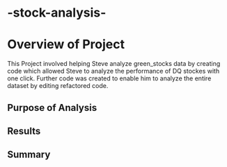 # -stock-analysis-

# Overview of Project

This Project involved helping Steve analyze green_stocks data by creating code which allowed Steve to analyze the performance of DQ stockes with one click. Further code was created to enable him to analyze the entire dataset by editing refactored code.

## Purpose of Analysis


## Results

## Summary



